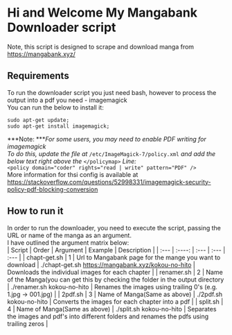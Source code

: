 # Hi and Welcome My Mangabank Downloader script
Note, this script is designed to scrape and download manga from https://mangabank.xyz/
## Requirements
To run the downloader script you just need bash, however to process the output into a pdf you need - imagemagick  
You can run the below to install it:  
```
sudo apt-get update;  
sudo apt-get install imagemagick;  
```  
***Note: ****For some users, you may need to enable PDF writing for imagemagick*  
*To do this, update the file at* `/etc/ImageMagick-7/policy.xml` *and add the below text right above the* `</policymap>` *Line:*  
`<policy domain="coder" rights="read | write" pattern="PDF" />`  
More information for thsi config is available at https://stackoverflow.com/questions/52998331/imagemagick-security-policy-pdf-blocking-conversion
## How to run it
In order to run the downloader, you need to execute the script, passing the URL or name of the manga as an argument.  
I have outlined the argument matrix below:  
| Script     | Order | Argument | Example     | Description | 
| :---       |   :----: |    :---   | :--- | :--- |
| chapt-get.sh | 1 | Url to Mangabank page for the mange you want to download | ./chapt-get.sh https://mangabank.xyz/kokou-no-hito | Downloads the individual images for each chapter |
| renamer.sh | 2 | Name of the Manga(you can get this by checking the folder in the output directory | ./renamer.sh kokou-no-hito | Renames the images using trailing 0's (e.g. 1.jpg -> 001.jpg) |
| 2pdf.sh | 3 | Name of Manga(Same as above) | ./2pdf.sh kokou-no-hito | Converts the images for each chapter into a pdf |
| split.sh | 4 | Name of Manga(Same as above) | ./split.sh kokou-no-hito | Separates the images and pdf's into different folders and renames the pdfs using trailing zeros |
